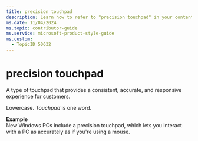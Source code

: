 ```yaml
---
title: precision touchpad
description: Learn how to refer to "precision touchpad" in your content.
ms.date: 11/04/2024
ms.topic: contributor-guide
ms.service: microsoft-product-style-guide
ms.custom:
  - TopicID 50632
---
```



# precision touchpad

A type of touchpad that provides a consistent, accurate, and responsive experience for customers.  

Lowercase. *Touchpad* is one word.

**Example**  
New Windows PCs include a precision touchpad, which lets you interact with a PC as accurately as if you're using a mouse.   